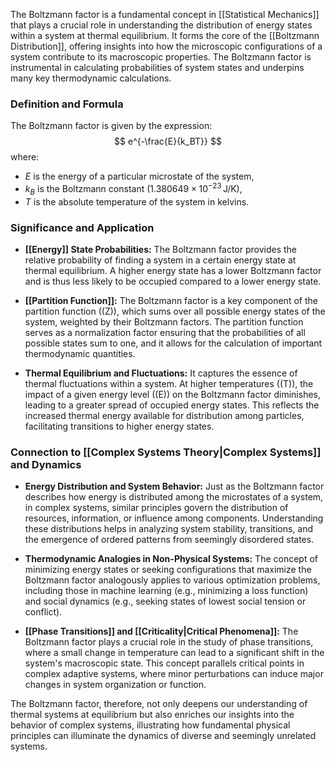 The Boltzmann factor is a fundamental concept in [[Statistical Mechanics]] that plays a crucial role in understanding the distribution of energy states within a system at thermal equilibrium. It forms the core of the [[Boltzmann Distribution]], offering insights into how the microscopic configurations of a system contribute to its macroscopic properties. The Boltzmann factor is instrumental in calculating probabilities of system states and underpins many key thermodynamic calculations.

### Definition and Formula

The Boltzmann factor is given by the expression:
$$ e^{-\frac{E}{k_BT}} $$
where:
- $E$ is the energy of a particular microstate of the system,
- $k_B$ is the Boltzmann constant ($1.380649 \times 10^{-23} \, \text{J/K}$),
- $T$ is the absolute temperature of the system in kelvins.

### Significance and Application

- **[[Energy]] State Probabilities:** The Boltzmann factor provides the relative probability of finding a system in a certain energy state at thermal equilibrium. A higher energy state has a lower Boltzmann factor and is thus less likely to be occupied compared to a lower energy state.

- **[[Partition Function]]:** The Boltzmann factor is a key component of the partition function (\(Z\)), which sums over all possible energy states of the system, weighted by their Boltzmann factors. The partition function serves as a normalization factor ensuring that the probabilities of all possible states sum to one, and it allows for the calculation of important thermodynamic quantities.

- **Thermal Equilibrium and Fluctuations:** It captures the essence of thermal fluctuations within a system. At higher temperatures (\(T\)), the impact of a given energy level (\(E\)) on the Boltzmann factor diminishes, leading to a greater spread of occupied energy states. This reflects the increased thermal energy available for distribution among particles, facilitating transitions to higher energy states.

### Connection to [[Complex Systems Theory|Complex Systems]] and Dynamics

- **Energy Distribution and System Behavior:** Just as the Boltzmann factor describes how energy is distributed among the microstates of a system, in complex systems, similar principles govern the distribution of resources, information, or influence among components. Understanding these distributions helps in analyzing system stability, transitions, and the emergence of ordered patterns from seemingly disordered states.

- **Thermodynamic Analogies in Non-Physical Systems:** The concept of minimizing energy states or seeking configurations that maximize the Boltzmann factor analogously applies to various optimization problems, including those in machine learning (e.g., minimizing a loss function) and social dynamics (e.g., seeking states of lowest social tension or conflict).

- **[[Phase Transitions]] and [[Criticality|Critical Phenomena]]:** The Boltzmann factor plays a crucial role in the study of phase transitions, where a small change in temperature can lead to a significant shift in the system's macroscopic state. This concept parallels critical points in complex adaptive systems, where minor perturbations can induce major changes in system organization or function.

The Boltzmann factor, therefore, not only deepens our understanding of thermal systems at equilibrium but also enriches our insights into the behavior of complex systems, illustrating how fundamental physical principles can illuminate the dynamics of diverse and seemingly unrelated systems.